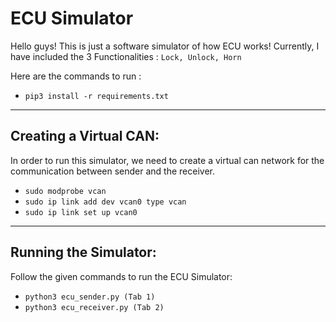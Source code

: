# ECU Simulator

Hello guys! This is just a software simulator of how ECU works!
Currently, I have included the 3 Functionalities : `Lock, Unlock, Horn`

Here are the commands to run :
- `pip3 install -r requirements.txt`

---------------------------------------------------------------------------

## Creating a Virtual CAN:
In order to run this simulator, we need to create a virtual can network for the communication between sender and the receiver.

- `sudo modprobe vcan`
- `sudo ip link add dev vcan0 type vcan`
- `sudo ip link set up vcan0`

---------------------------------------------------------------------------

## Running the Simulator:
Follow the given commands to run the ECU Simulator:

- `python3 ecu_sender.py (Tab 1)`
- `python3 ecu_receiver.py (Tab 2)`

